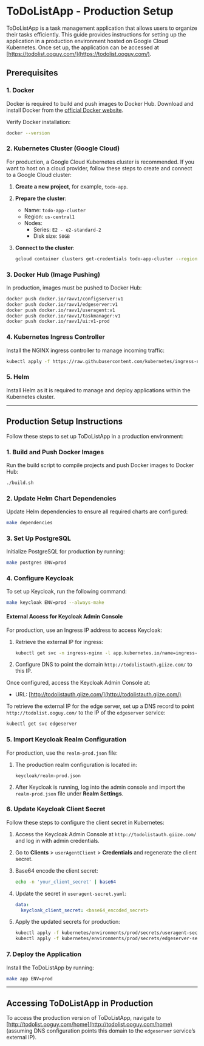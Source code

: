 
# ToDoListApp - Production Setup

ToDoListApp is a task management application that allows users to organize their tasks efficiently. This guide provides instructions for setting up the application in a production environment hosted on Google Cloud Kubernetes. Once set up, the application can be accessed at [https://todolist.ooguy.com/](https://todolist.ooguy.com/).

## Prerequisites

### 1. Docker
Docker is required to build and push images to Docker Hub. Download and install Docker from the [official Docker website](https://docs.docker.com/get-docker/).

Verify Docker installation:

```bash
docker --version
```

### 2. Kubernetes Cluster (Google Cloud)
For production, a Google Cloud Kubernetes cluster is recommended. If you want to host on a cloud provider, follow these steps to create and connect to a Google Cloud cluster:

1. **Create a new project**, for example, `todo-app`.
2. **Prepare the cluster**:
   - Name: `todo-app-cluster`
   - Region: `us-central1`
   - Nodes:
     - Series: `E2 - e2-standard-2`
     - Disk size: `50GB`

3. **Connect to the cluster**:
   ```bash
   gcloud container clusters get-credentials todo-app-cluster --region us-central1 --project todo-app
   ```

### 3. Docker Hub (Image Pushing)
In production, images must be pushed to Docker Hub:

```bash
docker push docker.io/ravv1/configserver:v1
docker push docker.io/ravv1/edgeserver:v1
docker push docker.io/ravv1/useragent:v1
docker push docker.io/ravv1/taskmanager:v1
docker push docker.io/ravv1/ui:v1-prod
```

### 4. Kubernetes Ingress Controller
Install the NGINX ingress controller to manage incoming traffic:

```bash
kubectl apply -f https://raw.githubusercontent.com/kubernetes/ingress-nginx/main/deploy/static/provider/cloud/deploy.yaml
```

### 5. Helm
Install Helm as it is required to manage and deploy applications within the Kubernetes cluster.

---

## Production Setup Instructions

Follow these steps to set up ToDoListApp in a production environment:

### 1. **Build and Push Docker Images**
Run the build script to compile projects and push Docker images to Docker Hub:

```bash
./build.sh
```

### 2. **Update Helm Chart Dependencies**
Update Helm dependencies to ensure all required charts are configured:

```bash
make dependencies
```

### 3. **Set Up PostgreSQL**
Initialize PostgreSQL for production by running:

```bash
make postgres ENV=prod
```

### 4. **Configure Keycloak**
To set up Keycloak, run the following command:

```bash
make keycloak ENV=prod --always-make
```

#### External Access for Keycloak Admin Console
For production, use an Ingress IP address to access Keycloak:

1. Retrieve the external IP for ingress:
   ```bash
   kubectl get svc -n ingress-nginx -l app.kubernetes.io/name=ingress-nginx -o jsonpath='{.items[0].status.loadBalancer.ingress[0].ip}'
   ```
   
2. Configure DNS to point the domain `http://todolistauth.giize.com/` to this IP.

Once configured, access the Keycloak Admin Console at:

- URL: [http://todolistauth.giize.com/](http://todolistauth.giize.com/)

To retrieve the external IP for the edge server, set up a DNS record to point `http://todolist.ooguy.com/` to the IP of the `edgeserver` service:
   ```bash
   kubectl get svc edgeserver
   ```

### 5. **Import Keycloak Realm Configuration**
For production, use the `realm-prod.json` file:

1. The production realm configuration is located in:
   ```
   keycloak/realm-prod.json
   ```

2. After Keycloak is running, log into the admin console and import the `realm-prod.json` file under **Realm Settings**.

### 6. **Update Keycloak Client Secret**
Follow these steps to configure the client secret in Kubernetes:

1. Access the Keycloak Admin Console at `http://todolistauth.giize.com/` and log in with admin credentials.
2. Go to **Clients** > `userAgentClient` > **Credentials** and regenerate the client secret.
3. Base64 encode the client secret:
   ```bash
   echo -n 'your_client_secret' | base64
   ```

4. Update the secret in `useragent-secret.yaml`:
   ```yaml
   data:
     keycloak_client_secret: <base64_encoded_secret>
   ```

5. Apply the updated secrets for production:
   ```bash
   kubectl apply -f kubernetes/environments/prod/secrets/useragent-secret.yaml
   kubectl apply -f kubernetes/environments/prod/secrets/edgeserver-secret.yaml
   ```

### 7. **Deploy the Application**
Install the ToDoListApp by running:

```bash
make app ENV=prod
```

---

## Accessing ToDoListApp in Production

To access the production version of ToDoListApp, navigate to [http://todolist.ooguy.com/home](http://todolist.ooguy.com/home) (assuming DNS configuration points this domain to the `edgeserver` service’s external IP).
